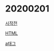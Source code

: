 # 20200201

[시작전](20200201%20b2639ad506e84a1494df65268b5afeb5/%E1%84%89%E1%85%B5%E1%84%8C%E1%85%A1%E1%86%A8%E1%84%8C%E1%85%A5%E1%86%AB%20d01577176c5242d1a1574803a2581cb5.md)

[HTML](20200201%20b2639ad506e84a1494df65268b5afeb5/HTML%206196989358ef4ba4b665b0b8bd4db70f.md)

[a태그](20200201%20b2639ad506e84a1494df65268b5afeb5/a%E1%84%90%E1%85%A2%E1%84%80%E1%85%B3%2088544cd4b2794deab50d8277b96693a8.md)